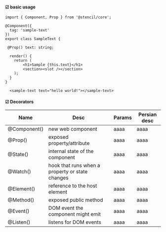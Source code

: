 #### ☑ basic usage
```
import { Component, Prop } from '@stencil/core';

@Component({
  tag: 'sample-text'
})
export class SampleText {

 @Prop() text: string;

  render() {
    return (
        <h1>Sample {this.text}</h1>
        <section><slot /></section>
    );
  }
}
```
```
  <sample-text text="hello world!"></sample-text>
```

#### ☑ Decorators
|Name|Desc|Params|Persian desc|
|-|-|-|-|
|@Component()|new web component|aaaa|aaaa|
|@Prop()|exposed property/attribute|aaaa|aaaa|
|@State()|internal state of the component|aaaa|aaaa|
|@Watch()|hook that runs when a property or state changes|aaaa|aaaa|
|@Element()| reference to the host element|aaaa|aaaa|
|@Method()| exposed public method|aaaa|aaaa|
|@Event()|DOM event the component might emit|aaaa|aaaa|
|@Listen()|listens for DOM events|aaaa|aaaa|


